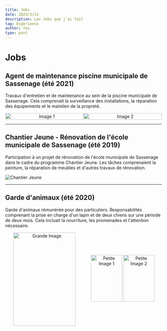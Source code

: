 ```yaml
---
title: Jobs
date: 2023/3/11
description: Les Jobs que j'ai fait
tag: Experience
author: You
type: post
---
```


# Jobs 

## Agent de maintenance piscine municipale de Sassenage (été 2021)

Travaux d'entretien et de maintenance au sein de la piscine municipale de Sassenage. Cela comprenait la surveillance des installations, la réparation des équipements et le maintien de la propreté.

<div style="display: flex;">
    <div style="flex: 1; text-align: center;">
        <img src="/images/piscine.jpg" alt="Image 1" style="width: 100%; height: auto;">
    </div>
    <div style="flex: 1; text-align: center;">
        <img src="/images/piscine.jpeg" alt="Image 2" style="width: 100%; height: auto;">
    </div>
</div>


---

## Chantier Jeune - Rénovation de l'école municipale de Sassenage (été 2019)

Participation à un projet de rénovation de l'école municipale de Sassenage dans le cadre du programme Chantier Jeune. Les tâches comprenaient la peinture, la réparation de meubles et d'autres travaux de rénovation.

![Chantier Jeune](/images/chantier_jeune.jpg)

---

## Garde d'animaux (été 2020)

Garde d'animaux rémunérée pour des particuliers. Responsabilités comprenant la prise en charge d'un lapin et de deux chiens sur une période de deux mois. Cela incluait la nourriture, les promenades et l'attention nécessaire.

<div style="display: flex; justify-content: center; align-items: center; width: 100%; height: 300px;">
    <div style="flex: 1; text-align: center;">
        <img src="/images/grande-image.jpeg" alt="Grande Image" style="width: 200px; height: 300px; object-fit: cover;">
    </div>
    <div style="flex: 1; text-align: center;">
        <img src="/images/petite-image1.jpeg" alt="Petite Image 1" style="width: 100px; height: 150px; object-fit: cover; margin-bottom: 5px;">
        <img src="/images/petite-image2.jpeg" alt="Petite Image 2" style="width: 100px; height: 150px; object-fit: cover;">
    </div>
</div>

